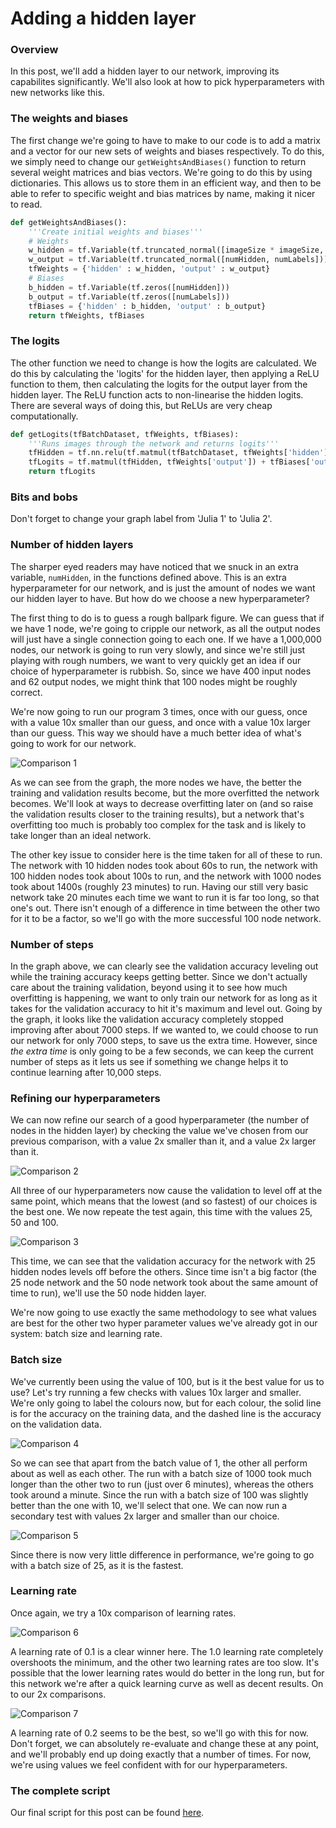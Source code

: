# Adding a hidden layer

### Overview

In this post, we'll add a hidden layer to our network, improving its capabilites significantly. We'll also look at how to pick hyperparameters with new networks like this.

### The weights and biases

The first change we're going to have to make to our code is to add a matrix and a vector for our new sets of weights and biases respectively. To do this, we simply need to change our ```getWeightsAndBiases()``` function to return several weight matrices and bias vectors. We're going to do this by using dictionaries. This allows us to store them in an efficient way, and then to be able to refer to specific weight and bias matrices by name, making it nicer to read.

```python
def getWeightsAndBiases():
	'''Create initial weights and biases'''
	# Weights
	w_hidden = tf.Variable(tf.truncated_normal([imageSize * imageSize, numHidden]))
	w_output = tf.Variable(tf.truncated_normal([numHidden, numLabels]))
	tfWeights = {'hidden' : w_hidden, 'output' : w_output}
	# Biases
	b_hidden = tf.Variable(tf.zeros([numHidden]))
	b_output = tf.Variable(tf.zeros([numLabels]))
	tfBiases = {'hidden' : b_hidden, 'output' : b_output}
	return tfWeights, tfBiases
```

### The logits

The other function we need to change is how the logits are calculated. We do this by calculating the 'logits' for the hidden layer, then applying a ReLU function to them, then calculating the logits for the output layer from the hidden layer. The ReLU function acts to non-linearise the hidden logits. There are several ways of doing this, but ReLUs are very cheap computationally.

```python
def getLogits(tfBatchDataset, tfWeights, tfBiases):
	'''Runs images through the network and returns logits'''
	tfHidden = tf.nn.relu(tf.matmul(tfBatchDataset, tfWeights['hidden']) + tfBiases['hidden'])
	tfLogits = tf.matmul(tfHidden, tfWeights['output']) + tfBiases['output']
	return tfLogits
```

### Bits and bobs

Don't forget to change your graph label from 'Julia 1' to 'Julia 2'.

### Number of hidden layers

The sharper eyed readers may have noticed that we snuck in an extra variable, ```numHidden```, in the functions defined above. This is an extra hyperparameter for our network, and is just the amount of nodes we want our hidden layer to have. But how do we choose a new hyperparameter?

The first thing to do is to guess a rough ballpark figure. We can guess that if we have 1 node, we're going to cripple our network, as all the output nodes will just have a single connection going to each one. If we have a 1,000,000 nodes, our network is going to run very slowly, and since we're still just playing with rough numbers, we want to very quickly get an idea if our choice of hyperparameter is rubbish. So, since we have 400 input nodes and 62 output nodes, we might think that 100 nodes might be roughly correct.

We're now going to run our program 3 times, once with our guess, once with a value 10x smaller than our guess, and once with a value 10x larger than our guess. This way we should have a much better idea of what's going to work for our network.

![Comparison 1](/images/Julia_2_blog_1.png)

As we can see from the graph, the more nodes we have, the better the training and validation results become, but the more overfitted the network becomes. We'll look at ways to decrease overfitting later on (and so raise the validation results closer to the training results), but a network that's overfitting too much is probably too complex for the task and is likely to take longer than an ideal network.

The other key issue to consider here is the time taken for all of these to run. The network with 10 hidden nodes took about 60s to run, the network with 100 hidden nodes took about 100s to run, and the network with 1000 nodes took about 1400s (roughly 23 minutes) to run. Having our still very basic network take 20 minutes each time we want to run it is far too long, so that one's out. There isn't enough of a difference in time between the other two for it to be a factor, so we'll go with the more successful 100 node network.

### Number of steps

In the graph above, we can clearly see the validation accuracy leveling out while the training accuracy keeps getting better. Since we don't actually care about the training validation, beyond using it to see how much overfitting is happening, we want to only train our network for as long as it takes for the validation accuracy to hit it's maximum and level out. Going by the graph, it looks like the validation accuracy completely stopped improving after about 7000 steps. If we wanted to, we could choose to run our network for only 7000 steps, to save us the extra time. However, since *the extra time* is only going to be a few seconds, we can keep the current number of steps as it lets us see if something we change helps it to continue learning after 10,000 steps.

### Refining our hyperparameters

We can now refine our search of a good hyperparameter (the number of nodes in the hidden layer) by checking the value we've chosen from our previous comparison, with a value 2x smaller than it, and a value 2x larger than it.

![Comparison 2](/images/Julia_2_blog_2.png)

All three of our hyperparameters now cause the validation to level off at the same point, which means that the lowest (and so fastest) of our choices is the best one. We now repeate the test again, this time with the values 25, 50 and 100.

![Comparison 3](/images/Julia_2_blog_3.png)

This time, we can see that the validation accuracy for the network with 25 hidden nodes levels off before the others. Since time isn't a big factor (the 25 node network and the 50 node network took about the same amount of time to run), we'll use the 50 node hidden layer.

We're now going to use exactly the same methodology to see what values are best for the other two hyper parameter values we've already got in our system: batch size and learning rate.

### Batch size

We've currently been using the value of 100, but is it the best value for us to use? Let's try running a few checks with values 10x larger and smaller. We're only going to label the colours now, but for each colour, the solid line is for the accuracy on the training data, and the dashed line is the accuracy on the validation data.

![Comparison 4](/images/Julia_2_blog_4.png)

So we can see that apart from the batch value of 1, the other all perform about as well as each other. The run with a batch size of 1000 took much longer than the other two to run (just over 6 minutes), whereas the others took around a minute. Since the run with a batch size of 100 was slightly better than the one with 10, we'll select that one. We can now run a secondary test with values 2x larger and smaller than our choice.

![Comparison 5](/images/Julia_2_blog_5.png)

Since there is now very little difference in performance, we're going to go with a batch size of 25, as it is the fastest.

### Learning rate

Once again, we try a 10x comparison of learning rates.

![Comparison 6](/images/Julia_2_blog_6.png)

A learning rate of 0.1 is a clear winner here. The 1.0 learning rate completely overshoots the minimum, and the other two learning rates are too slow. It's possible that the lower learning rates would do better in the long run, but for this network we're after a quick learning curve as well as decent results. On to our 2x comparisons.

![Comparison 7](/images/Julia_2_blog_7.png)

A learning rate of 0.2 seems to be the best, so we'll go with this for now. Don't forget, we can absolutely re-evaluate and change these at any point, and we'll probably end up doing exactly that a number of times. For now, we're using values we feel confident with for our hyperparameters.

### The complete script

Our final script for this post can be found [here](/blog/Julia_2.py).
